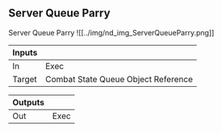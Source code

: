 ## Server Queue Parry
Server Queue Parry
![[../img/nd_img_ServerQueueParry.png]]

|Inputs||
|--|--|
| In | Exec |
| Target | Combat State Queue Object Reference |

|Outputs||
|--|--|
| Out | Exec |
